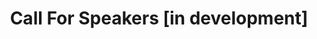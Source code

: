 ---
layout: single
title: Call For Speakers [in development]
permalink: /callforspeakers/call_for_speakers/
toc: false
widget: true
---